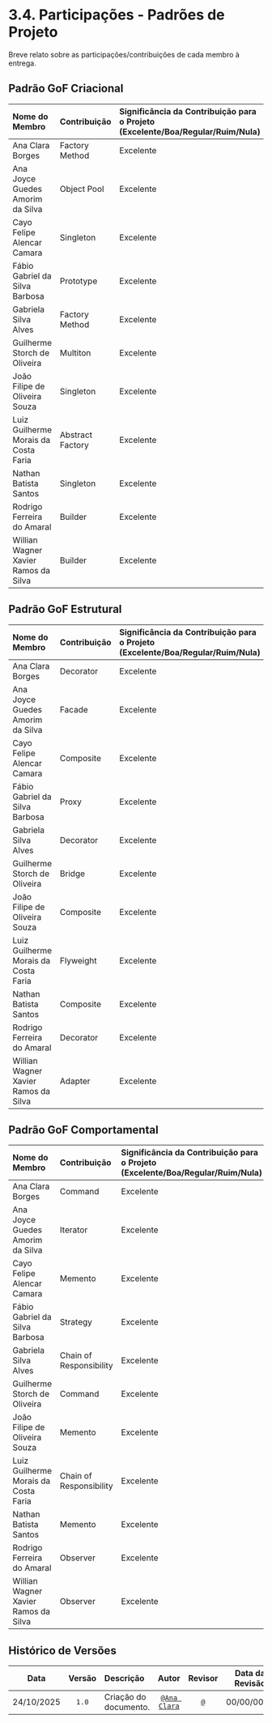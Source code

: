 # 3.4. Participações - Padrões de Projeto

Breve relato sobre as participações/contribuições de cada membro à entrega.

## Padrão GoF Criacional

| Nome do Membro | Contribuição | Significância da Contribuição para o Projeto (Excelente/Boa/Regular/Ruim/Nula) | Comprobatórios Claros (com link) |
| :--- | :--- | :--- | :--- |
| Ana Clara Borges | Factory Method | Excelente | [Factory Method](https://unbarqdsw2025-2-turma01.github.io/2025.2-T01-G7_PodePedirFCTE_Entrega_03/#/PadroesDeProjeto/Criacionais/FactoryMethod?id=quadro-de-participa%C3%A7%C3%B5es)|
| Ana Joyce Guedes Amorim da Silva | Object Pool | Excelente | [Object Pool](https://unbarqdsw2025-2-turma01.github.io/2025.2-T01-G7_PodePedirFCTE_Entrega_03/#/PadroesDeProjeto/Criacionais/3.1.7.ObjectPool?id=quadro-de-participa%c3%a7%c3%b5es) |
| Cayo Felipe Alencar Camara | Singleton |  Excelente| [Singleton](https://unbarqdsw2025-2-turma01.github.io/2025.2-T01-G7_PodePedirFCTE_Entrega_03/#/PadroesDeProjeto/Criacionais/3.1.1.Singleton?id=quadro-de-participa%c3%a7%c3%b5es) |
| Fábio Gabriel da Silva Barbosa | Prototype | Excelente | [Prototype](https://unbarqdsw2025-2-turma01.github.io/2025.2-T01-G7_PodePedirFCTE_Entrega_03/#/PadroesDeProjeto/Criacionais/3.1.4.Prototype?id=quadro-de-participa%c3%a7%c3%b5es) |
| Gabriela Silva Alves | Factory Method | Excelente | [Factory Method](https://unbarqdsw2025-2-turma01.github.io/2025.2-T01-G7_PodePedirFCTE_Entrega_03/#/PadroesDeProjeto/Criacionais/FactoryMethod?id=quadro-de-participa%C3%A7%C3%B5es)|
| Guilherme Storch de Oliveira | Multiton | Excelente | [Multiton](https://unbarqdsw2025-2-turma01.github.io/2025.2-T01-G7_PodePedirFCTE_Entrega_03/#/PadroesDeProjeto/Criacionais/3.1.6.Multiton?id=quadro-de-participa%c3%a7%c3%b5es) |
| João Filipe de Oliveira Souza |Singleton |  Excelente| [Singleton](https://unbarqdsw2025-2-turma01.github.io/2025.2-T01-G7_PodePedirFCTE_Entrega_03/#/PadroesDeProjeto/Criacionais/3.1.1.Singleton?id=quadro-de-participa%c3%a7%c3%b5es) |
| Luiz Guilherme Morais da Costa Faria | Abstract Factory | Excelente | [Abstract Factory](https://unbarqdsw2025-2-turma01.github.io/2025.2-T01-G7_PodePedirFCTE_Entrega_03/#/PadroesDeProjeto/Criacionais/3.1.1.AbstractFactory?id=quadro-de-participa%c3%a7%c3%b5es) |
| Nathan Batista Santos | Singleton |  Excelente| [Singleton](https://unbarqdsw2025-2-turma01.github.io/2025.2-T01-G7_PodePedirFCTE_Entrega_03/#/PadroesDeProjeto/Criacionais/3.1.1.Singleton?id=quadro-de-participa%c3%a7%c3%b5es) |
| Rodrigo Ferreira do Amaral | Builder | Excelente  | [Builder](https://unbarqdsw2025-2-turma01.github.io/2025.2-T01-G7_PodePedirFCTE_Entrega_03/#/PadroesDeProjeto/Criacionais/Builder?id=quadro-de-participa%c3%a7%c3%b5es) |
| Willian Wagner Xavier Ramos da Silva | Builder | Excelente  | [Builder](https://unbarqdsw2025-2-turma01.github.io/2025.2-T01-G7_PodePedirFCTE_Entrega_03/#/PadroesDeProjeto/Criacionais/Builder?id=quadro-de-participa%c3%a7%c3%b5es) |


## Padrão GoF Estrutural

| Nome do Membro | Contribuição | Significância da Contribuição para o Projeto (Excelente/Boa/Regular/Ruim/Nula) | Comprobatórios Claros (com link) |
| :--- | :--- | :--- | :--- |
| Ana Clara Borges | Decorator | Excelente  | [Decorator](https://unbarqdsw2025-2-turma01.github.io/2025.2-T01-G7_PodePedirFCTE_Entrega_03/#/PadroesDeProjeto/Estruturais/Decorator?id=quadro-de-participa%c3%a7%c3%b5es)|
| Ana Joyce Guedes Amorim da Silva | Facade | Excelente  | [Facade](https://unbarqdsw2025-2-turma01.github.io/2025.2-T01-G7_PodePedirFCTE_Entrega_03/#/PadroesDeProjeto/Estruturais/3.2.5.Facade?id=quadro-de-participa%c3%a7%c3%b5es) |
| Cayo Felipe Alencar Camara | Composite | Excelente  | [Composite](https://unbarqdsw2025-2-turma01.github.io/2025.2-T01-G7_PodePedirFCTE_Entrega_03/#/PadroesDeProjeto/Estruturais/3.2.1.composite?id=quadro-de-participa%c3%a7%c3%b5es) |
| Fábio Gabriel da Silva Barbosa | Proxy | Excelente  | [Proxy](https://unbarqdsw2025-2-turma01.github.io/2025.2-T01-G7_PodePedirFCTE_Entrega_03/#/PadroesDeProjeto/Estruturais/Proxy?id=quadro-de-participa%c3%a7%c3%b5es) |
| Gabriela Silva Alves | Decorator | Excelente  | [Decorator](https://unbarqdsw2025-2-turma01.github.io/2025.2-T01-G7_PodePedirFCTE_Entrega_03/#/PadroesDeProjeto/Estruturais/Decorator?id=quadro-de-participa%c3%a7%c3%b5es)|
| Guilherme Storch de Oliveira | Bridge | Excelente  | [Bridge](https://unbarqdsw2025-2-turma01.github.io/2025.2-T01-G7_PodePedirFCTE_Entrega_03/#/PadroesDeProjeto/Estruturais/3.2.2.Bridge?id=quadro-de-participa%c3%a7%c3%b5es) |
| João Filipe de Oliveira Souza | Composite | Excelente  | [Composite](https://unbarqdsw2025-2-turma01.github.io/2025.2-T01-G7_PodePedirFCTE_Entrega_03/#/PadroesDeProjeto/Estruturais/3.2.1.composite?id=quadro-de-participa%c3%a7%c3%b5es) |
| Luiz Guilherme Morais da Costa Faria | Flyweight | Excelente  | [Flyweight](https://unbarqdsw2025-2-turma01.github.io/2025.2-T01-G7_PodePedirFCTE_Entrega_03/#/PadroesDeProjeto/Estruturais/3.2.6.Flyweight?id=quadro-de-participa%c3%a7%c3%b5es) |
| Nathan Batista Santos | Composite | Excelente  | [Composite](https://unbarqdsw2025-2-turma01.github.io/2025.2-T01-G7_PodePedirFCTE_Entrega_03/#/PadroesDeProjeto/Estruturais/3.2.1.composite?id=quadro-de-participa%c3%a7%c3%b5es) |
| Rodrigo Ferreira do Amaral |Decorator | Excelente  | [Decorator](https://unbarqdsw2025-2-turma01.github.io/2025.2-T01-G7_PodePedirFCTE_Entrega_03/#/PadroesDeProjeto/Estruturais/Decorator?id=quadro-de-participa%c3%a7%c3%b5es)|
| Willian Wagner Xavier Ramos da Silva | Adapter | Excelente  | [Adapter](https://unbarqdsw2025-2-turma01.github.io/2025.2-T01-G7_PodePedirFCTE_Entrega_03/#/PadroesDeProjeto/Estruturais/Adapter?id=quadro-de-participa%c3%a7%c3%b5es) |


## Padrão GoF Comportamental

| Nome do Membro | Contribuição | Significância da Contribuição para o Projeto (Excelente/Boa/Regular/Ruim/Nula) | Comprobatórios Claros (com link) |
| :--- | :--- | :--- | :--- |
| Ana Clara Borges | Command | Excelente  | [Command](https://unbarqdsw2025-2-turma01.github.io/2025.2-T01-G7_PodePedirFCTE_Entrega_03/#/PadroesDeProjeto/Comportamentais/3.3.1.Command?id=quadro-de-participa%c3%a7%c3%b5es) |
| Ana Joyce Guedes Amorim da Silva | Iterator | Excelente  | [Iterator](https://unbarqdsw2025-2-turma01.github.io/2025.2-T01-G7_PodePedirFCTE_Entrega_03/#/PadroesDeProjeto/Comportamentais/3.3.2.Iterator?id=quadro-de-participa%c3%a7%c3%b5es) |
| Cayo Felipe Alencar Camara | Memento | Excelente  | [Memento](https://unbarqdsw2025-2-turma01.github.io/2025.2-T01-G7_PodePedirFCTE_Entrega_03/#/PadroesDeProjeto/Comportamentais/3.3.1.Memento?id=quadro-de-participa%c3%a7%c3%b5es) |
| Fábio Gabriel da Silva Barbosa | Strategy | Excelente  | [Strategy](https://unbarqdsw2025-2-turma01.github.io/2025.2-T01-G7_PodePedirFCTE_Entrega_03/#/PadroesDeProjeto/Comportamentais/3.3.6.Strategy?id=quadro-de-participa%c3%a7%c3%b5es) |
| Gabriela Silva Alves | Chain of Responsibility | Excelente  | [Chain of Responsibility](https://unbarqdsw2025-2-turma01.github.io/2025.2-T01-G7_PodePedirFCTE_Entrega_03/#/PadroesDeProjeto/Comportamentais/3.3.10ChainOfResponsibility?id=quadro-de-participa%c3%a7%c3%b5es) |
| Guilherme Storch de Oliveira | Command | Excelente  | [Command](https://unbarqdsw2025-2-turma01.github.io/2025.2-T01-G7_PodePedirFCTE_Entrega_03/#/PadroesDeProjeto/Comportamentais/3.3.1.Command?id=quadro-de-participa%c3%a7%c3%b5es) |
| João Filipe de Oliveira Souza | Memento | Excelente  | [Memento](https://unbarqdsw2025-2-turma01.github.io/2025.2-T01-G7_PodePedirFCTE_Entrega_03/#/PadroesDeProjeto/Comportamentais/3.3.1.Memento?id=quadro-de-participa%c3%a7%c3%b5es) |
| Luiz Guilherme Morais da Costa Faria | Chain of Responsibility | Excelente  | [Chain of Responsibility](https://unbarqdsw2025-2-turma01.github.io/2025.2-T01-G7_PodePedirFCTE_Entrega_03/#/PadroesDeProjeto/Comportamentais/3.3.10ChainOfResponsibility?id=quadro-de-participa%c3%a7%c3%b5es) |
| Nathan Batista Santos | Memento | Excelente  | [Memento](https://unbarqdsw2025-2-turma01.github.io/2025.2-T01-G7_PodePedirFCTE_Entrega_03/#/PadroesDeProjeto/Comportamentais/3.3.1.Memento?id=quadro-de-participa%c3%a7%c3%b5es) |
| Rodrigo Ferreira do Amaral | Observer | Excelente  | [Observer](https://unbarqdsw2025-2-turma01.github.io/2025.2-T01-G7_PodePedirFCTE_Entrega_03/#/PadroesDeProjeto/Comportamentais/Observer?id=quadro-de-participa%c3%a7%c3%b5es) |
| Willian Wagner Xavier Ramos da Silva | Observer | Excelente  | [Observer](https://unbarqdsw2025-2-turma01.github.io/2025.2-T01-G7_PodePedirFCTE_Entrega_03/#/PadroesDeProjeto/Comportamentais/Observer?id=quadro-de-participa%c3%a7%c3%b5es) |

## Histórico de Versões

| **Data**       | **Versão** | **Descrição**                         | **Autor**                                      | **Revisor**                                      | **Data da Revisão** |
| :--------: | :----: | :-------------------------------- | :----------------------------------------: | :----------------------------------------: | :-------------: |
| 24/10/2025 |  `1.0`   | Criação do documento. | [`@Ana Clara`](https://github.com/anabborges) | [`@`](https://github.com/) |  00/00/0000    |